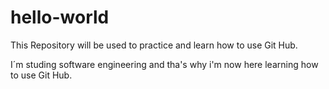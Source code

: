 # hello-world
This Repository will be used to practice and learn how to use Git Hub.


I´m studing software engineering and tha's why i'm now here learning how to use Git Hub.
